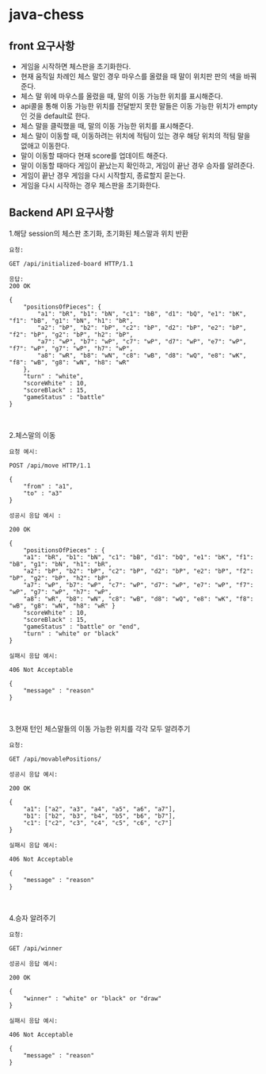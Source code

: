 # java-chess

## front 요구사항
- 게임을 시작하면 체스판을 초기화한다.
- 현재 움직일 차례인 체스 말인 경우 마우스를 올렸을 때 말이 위치판 판의 색을 바꿔준다.
- 체스 말 위에 마우스를 올렸을 때, 말의 이동 가능한 위치를 표시해준다.
- api콜을 통해 이동 가능한 위치를 전달받지 못한 말들은 이동 가능한 위치가 empty인 것을 default로 한다.
- 체스 말을 클릭했을 때, 말의 이동 가능한 위치를 표시해준다.
- 체스 말이 이동할 때, 이동하려는 위치에 적팀이 있는 경우 해당 위치의 적팀 말을 없애고 이동한다.
- 말이 이동할 때마다 현재 score를 업데이트 해준다.
- 말이 이동할 때마다 게임이 끝났는지 확인하고, 게임이 끝난 경우 승자를 알려준다.
- 게임이 끝난 경우 게임을 다시 시작할지, 종료할지 묻는다.
- 게임을 다시 시작하는 경우 체스판을 초기화한다.

## Backend API 요구사항
1.해당 session의 체스판 초기화, 초기화된 체스말과 위치 반환
```
요청: 

GET /api/initialized-board HTTP/1.1

```
    
```
응답: 
200 OK

{
    "positionsOfPieces": {
        "a1": "bR", "b1": "bN", "c1": "bB", "d1": "bQ", "e1": "bK", "f1": "bB", "g1": "bN", "h1": "bR",
        "a2": "bP", "b2": "bP", "c2": "bP", "d2": "bP", "e2": "bP", "f2": "bP", "g2": "bP", "h2": "bP",
        "a7": "wP", "b7": "wP", "c7": "wP", "d7": "wP", "e7": "wP", "f7": "wP", "g7": "wP", "h7": "wP",
        "a8": "wR", "b8": "wN", "c8": "wB", "d8": "wQ", "e8": "wK", "f8": "wB", "g8": "wN", "h8": "wR"
    },
    "turn" : "white",
    "scoreWhite" : 10,
    "scoreBlack" : 15,
    "gameStatus" : "battle"
}
```

<br>

2.체스말의 이동
```
요청 예시:

POST /api/move HTTP/1.1

{
    "from" : "a1",
    "to" : "a3"
}
```

```
성공시 응답 예시 :

200 OK 

{
    "positionsOfPieces" : {
    "a1": "bR", "b1": "bN", "c1": "bB", "d1": "bQ", "e1": "bK", "f1": "bB", "g1": "bN", "h1": "bR",
    "a2": "bP", "b2": "bP", "c2": "bP", "d2": "bP", "e2": "bP", "f2": "bP", "g2": "bP", "h2": "bP",
    "a7": "wP", "b7": "wP", "c7": "wP", "d7": "wP", "e7": "wP", "f7": "wP", "g7": "wP", "h7": "wP",
    "a8": "wR", "b8": "wN", "c8": "wB", "d8": "wQ", "e8": "wK", "f8": "wB", "g8": "wN", "h8": "wR" }
    "scoreWhite" : 10,
    "scoreBlack" : 15,
    "gameStatus" : "battle" or "end",
    "turn" : "white" or "black" 
}
```
```
실패시 응답 예시:

406 Not Acceptable 

{
    "message" : "reason"
}
```

<br>

3.현재 턴인 체스말들의 이동 가능한 위치를 각각 모두 알려주기
```
요청:

GET /api/movablePositions/
```

```
성공시 응답 예시:

200 OK

{
    "a1": ["a2", "a3", "a4", "a5", "a6", "a7"],
    "b1": ["b2", "b3", "b4", "b5", "b6", "b7"],
    "c1": ["c2", "c3", "c4", "c5", "c6", "c7"]
}
```


```
실패시 응답 예시:

406 Not Acceptable

{
    "message" : "reason"
}
```

<br>

4.승자 알려주기
```
요청:

GET /api/winner
```

```
성공시 응답 예시: 

200 OK

{
    "winner" : "white" or "black" or "draw"
}
```

```
실패시 응답 예시: 

406 Not Acceptable

{
    "message" : "reason"
}
```
